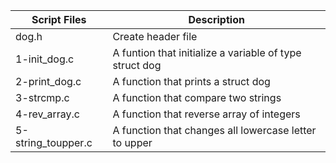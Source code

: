 
| Script Files | Description |
| ----------- | ----------- |
| dog.h | Create header file |
| 1-init_dog.c | A funtion that initialize a variable of type struct dog |
| 2-print_dog.c | A function that prints a struct dog |
| 3-strcmp.c | A function that compare two strings |
| 4-rev_array.c | A function that reverse array of integers |
| 5-string_toupper.c | A function that changes all lowercase letter to upper |
